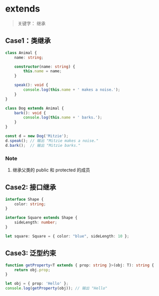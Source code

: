 # extends

> 关键字： 继承


## Case1：类继承

```typescript
class Animal {  
    name: string;  

    constructor(name: string) {  
        this.name = name;  
    }  

    speak(): void {  
        console.log(this.name + ' makes a noise.');  
    }  
}  

class Dog extends Animal {  
    bark(): void {  
        console.log(this.name + ' barks.');  
    }  
}  

const d = new Dog('Mitzie');  
d.speak(); // 输出 "Mitzie makes a noise."  
d.bark();  // 输出 "Mitzie barks."
```

### Note

1. 继承父类的 public 和 protected 的成员


## Case2: 接口继承

```typescript
interface Shape {  
    color: string;  
}

interface Square extends Shape {  
    sideLength: number;  
}

let square: Square = { color: "blue", sideLength: 10 };
```


## Case3: 泛型约束

```typescript
function getProperty<T extends { prop: string }>(obj: T): string {  
    return obj.prop;  
}  

let obj = { prop: 'Hello' };  
console.log(getProperty(obj)); // 输出 "Hello"
```